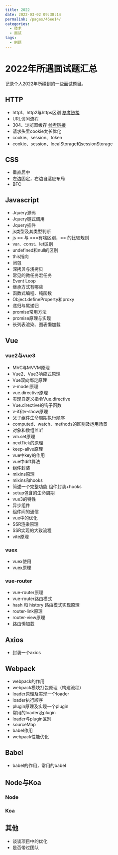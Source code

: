 ```yaml
---
title: 2022
date: 2022-03-02 09:38:14
permalink: /pages/46ee14/
categories:
  - 技术
  - 面试
tags:
  - 刷题
---
```


# 2022年所遇面试题汇总
记录个人2022年所碰到的一些面试题目。
<!-- more -->

## HTTP
* http1、http2与https区别 [参考链接](https://www.cnblogs.com/heluan/p/8620312.html)
* URL访问流程
* 304、浏览器缓存 [参考链接](https://juejin.cn/post/6947936223126093861)
* 请求头里cookie太长优化
* cookie、session、token
* cookie、session、localStorage和sessionStorage
## CSS
* 垂直居中
* 左边固定，右边自适应布局
* BFC
## Javascript
* Jquery源码
* Jquery链式调用
* Jquery插件
* js类型及其类型判断
* js == 与 ===有啥区别，== 的比较规则
* var、const、let区别
* undefined和null的区别
* this指向
* 闭包
* 深拷贝与浅拷贝
* 常见的微任务宏任务
* Event Loop
* 继承方式有哪些
* 函数式编程、纯函数
* Object.defineProperty和proxy
* 递归与尾递归
* promise常用方法
* promise原理与实现
* 长列表渲染、图表懒加载
## Vue
### vue2与vue3
* MVC与MVVM原理
* Vue2、Vue3响应式原理
* Vue双向绑定原理
* v-model原理
* vue.directive原理
* 实现自定义指令Vue.directive
* Vue.directive的钩子函数
* v-if和v-show原理
* 父子组件生命周期执行顺序
* computed、watch、methods的区别及运用场景
* 对象和数组监听
* vm.set原理
* nextTick的原理
* keep-alive原理
* vue中key的作用
* vue中diff算法
* 组件封装
* mixins原理
* mixins和hooks
* 简述一个完整功能 组件封装+hooks
* setup包含的生命周期
* vue3的特性
* 异步组件
* 组件间的通信
* vue中的优化
* SSR渲染原理
* SSR实现的大致流程
* vite原理
### vuex
* vuex使用
* vuex原理
### vue-router
* vue-router原理
* vue-router路由模式
* hash 和 history 路由模式实现原理
* router-link原理
* router-view原理
* 路由懒加载
## Axios
* 封装一个axios
## Webpack
* webpack的作用
* webpack模块打包原理（构建流程）
* loader原理及实现一个loader
* loader执行顺序
* plugin原理及实现一个plugin
* 常用的loader及plugin
* loader与plugin区别
* sourceMap
* babel作用
* webpack性能优化
## Babel
* babel的作用，常用的babel
## Node与Koa
### Node
### Koa
## 其他
* 谈谈项目中的优化
* 是否带过团队